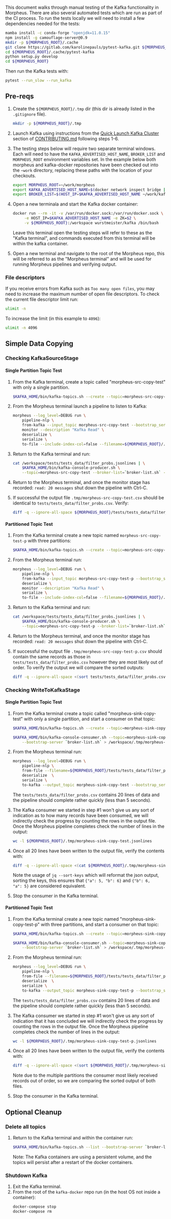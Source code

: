This document walks through manual testing of the Kafka functionality in Morpheus. There are also several automated tests which are run as part of the CI process. To run the tests locally we will need to install a few dependencies needed for the tests:
```bash
mamba install -c conda-forge "openjdk=11.0.15"
npm install -g camouflage-server@0.9
mkdir -p ${MORPHEUS_ROOT}/.cache
git clone https://gitlab.com/karolinepauls/pytest-kafka.git ${MORPHEUS_ROOT}/.cache/pytest-kafka
cd ${MORPHEUS_ROOT}/.cache/pytest-kafka
python setup.py develop
cd ${MORPHEUS_ROOT}
```

Then run the Kafka tests with:
```bash
pytest --run_slow --run_kafka
```

## Pre-reqs
1. Create the `${MORPHEUS_ROOT}/.tmp` dir (this dir is already listed in the `.gitignore` file).
    ```bash
    mkdir -p ${MORPHEUS_ROOT}/.tmp
    ```
1. Launch Kafka using instructions from the [Quick Launch Kafka Cluster](../../CONTRIBUTING.md#quick-launch-kafka-cluster) section of [CONTRIBUTING.md](../../CONTRIBUTING.md) following steps 1-6.

1. The testing steps below will require two separate terminal windows. Each will need to have the `KAFKA_ADVERTISED_HOST_NAME`, `BROKER_LIST` and `MORPHEUS_ROOT` environment variables set. In the example below both morpheus and kafka-docker repositories have been checked out into the `~work` directory, replacing these paths with the location of your checkouts.
    ```bash
    export MORPHEUS_ROOT=~/work/morpheus
    export KAFKA_ADVERTISED_HOST_NAME=$(docker network inspect bridge | jq -r '.[0].IPAM.Config[0].Gateway')
    export BROKER_LIST=$(HOST_IP=$KAFKA_ADVERTISED_HOST_NAME ~/work/kafka-docker/broker-list.sh)
    ```
1. Open a new terminala and start the Kafka docker container:
    ```bash
    docker run --rm -it -v /var/run/docker.sock:/var/run/docker.sock \
         -e HOST_IP=$KAFKA_ADVERTISED_HOST_NAME -e ZK=$2 \
         -v ${MORPHEUS_ROOT}:/workspace wurstmeister/kafka /bin/bash
    ```

    Leave this terminal open the testing steps will refer to these as the "Kafka terminal", and commands executed from this terminal will be within the kafka container.

1. Open a new terminal and navigate to the root of the Morpheus repo, this will be referred to as the "Morpheus terminal" and will be used for running Morpheus pipelines and verifying output.

### File descriptors
If you receive errors from Kafka such as `Too many open files`, you may need to increase the maximum number of open file descriptors. To check the current file descriptor limit run:
```bash
ulimit -n
```

To increase the limit (in this example to `4096`):
```bash
ulimit -n 4096
```

## Simple Data Copying
### Checking KafkaSourceStage
#### Single Partition Topic Test
1. From the Kafka terminal, create a topic called "morpheus-src-copy-test" with only a single partition.
    ```bash
    $KAFKA_HOME/bin/kafka-topics.sh --create --topic=morpheus-src-copy-test  --partitions 1 --bootstrap-server `broker-list.sh`
    ```

1. From the Morpheus terminal launch a pipeline to listen to Kafka:
    ```bash
    morpheus --log_level=DEBUG run \
        pipeline-nlp \
        from-kafka --input_topic morpheus-src-copy-test --bootstrap_servers "${BROKER_LIST}" \
        monitor --description "Kafka Read" \
        deserialize \
        serialize \
        to-file --include-index-col=false --filename=${MORPHEUS_ROOT}/.tmp/morpheus-src-copy-test.csv --overwrite
    ```

1. Return to the Kafka terminal and run:
    ```bash
    cat /workspace/tests/tests_data/filter_probs.jsonlines | \
        $KAFKA_HOME/bin/kafka-console-producer.sh \
        --topic=morpheus-src-copy-test --broker-list=`broker-list.sh` -
    ```

1. Return to the Morpheus terminal, and once the monitor stage has recorded: `read: 20 messages` shut down the pipeline with Ctrl-C.

1. If successful the output file `.tmp/morpheus-src-copy-test.csv` should be identical to `tests/tests_data/filter_probs.csv`. Verify:
    ```bash
    diff -q --ignore-all-space ${MORPHEUS_ROOT}/tests/tests_data/filter_probs.csv ${MORPHEUS_ROOT}/.tmp/morpheus-src-copy-test.csv
    ```

#### Partitioned Topic Test
1. From the Kafka terminal create a new topic named `morpheus-src-copy-test-p` with three partitions:
    ```bash
    $KAFKA_HOME/bin/kafka-topics.sh --create --topic=morpheus-src-copy-test-p --partitions 3 --bootstrap-server `broker-list.sh`
    ```

1. From the Morpheus terminal run:
    ```bash
    morpheus --log_level=DEBUG run \
        pipeline-nlp \
        from-kafka --input_topic morpheus-src-copy-test-p --bootstrap_servers "${BROKER_LIST}" \
        deserialize \
        monitor --description "Kafka Read" \
        serialize \
        to-file --include-index-col=false --filename=${MORPHEUS_ROOT}/.tmp/morpheus-src-copy-test-p.csv --overwrite
    ```

1. Return to the Kafka terminal and run:
    ```bash
    cat /workspace/tests/tests_data/filter_probs.jsonlines | \
        $KAFKA_HOME/bin/kafka-console-producer.sh \
        --topic=morpheus-src-copy-test-p --broker-list=`broker-list.sh` -
    ```

1. Return to the Morpheus terminal, and once the monitor stage has recorded: `read: 20 messages` shut down the pipeline with Ctrl-C.

1. If successful the output file `.tmp/morpheus-src-copy-test-p.csv` should contain the same records as those in `tests/tests_data/filter_probs.csv` however they are most likely out of order. To verify the output we will compare the sorted outputs:
    ```bash
    diff -q --ignore-all-space <(sort tests/tests_data/filter_probs.csv) <(sort .tmp/morpheus-src-copy-test-p.csv)
    ```


### Checking WriteToKafkaStage
#### Single Partition Topic Test
1. From the Kafka terminal create a topic called "morpheus-sink-copy-test" with only a single partition, and start a consumer on that topic:
    ```bash
    $KAFKA_HOME/bin/kafka-topics.sh --create --topic=morpheus-sink-copy-test  --partitions 1 --bootstrap-server `broker-list.sh`

    $KAFKA_HOME/bin/kafka-console-consumer.sh --topic=morpheus-sink-copy-test \
        --bootstrap-server `broker-list.sh` > /workspace/.tmp/morpheus-sink-copy-test.jsonlines
    ```

1. From the Morpheus terminal run:
    ```bash
    morpheus --log_level=DEBUG run \
        pipeline-nlp \
        from-file --filename=${MORPHEUS_ROOT}/tests/tests_data/filter_probs.csv \
        deserialize  \
        serialize \
        to-kafka --output_topic morpheus-sink-copy-test --bootstrap_servers "${BROKER_LIST}"
    ```
    The `tests/tests_data/filter_probs.csv` contains 20 lines of data and the pipeline should complete rather quickly (less than 5 seconds).

1. The Kafka consumer we started in step #1 won't give us any sort of indication as to how many records have been consumed, we will indirectly check the progress by counting the rows in the output file. Once the Morpheus pipeline completes check the number of lines in the output:
    ```bash
    wc -l ${MORPHEUS_ROOT}/.tmp/morpheus-sink-copy-test.jsonlines
    ```

1. Once all 20 lines have been written to the output file, verify the contents with:
    ```bash
    diff -q --ignore-all-space <(cat ${MORPHEUS_ROOT}/.tmp/morpheus-sink-copy-test.jsonlines | jq --sort-keys) <(cat ${MORPHEUS_ROOT}/tests/tests_data/filter_probs.jsonlines | jq --sort-keys)
    ```
    Note the usage of `jq --sort-keys` which will reformat the json output, sorting the keys, this ensures that `{"a": 5, "b": 6}` and `{"b": 6,   "a": 5}` are considered equivalent.

1. Stop the consumer in the Kafka terminal.

#### Partitioned Topic Test
1. From the Kafka terminal create a new topic named "morpheus-sink-copy-test-p" with three partitions, and start a consumer on that topic:
    ```bash
    $KAFKA_HOME/bin/kafka-topics.sh --create --topic=morpheus-sink-copy-test-p --partitions 3 --bootstrap-server `broker-list.sh`

    $KAFKA_HOME/bin/kafka-console-consumer.sh --topic=morpheus-sink-copy-test-p \
        --bootstrap-server `broker-list.sh` > /workspace/.tmp/morpheus-sink-copy-test-p.jsonlines
    ```

1. From the Morpheus terminal run:
    ```bash
    morpheus --log_level=DEBUG run \
        pipeline-nlp \
        from-file --filename=${MORPHEUS_ROOT}/tests/tests_data/filter_probs.csv \
        deserialize  \
        serialize \
        to-kafka --output_topic morpheus-sink-copy-test-p --bootstrap_servers "${BROKER_LIST}"
    ```
    The `tests/tests_data/filter_probs.csv` contains 20 lines of data and the pipeline should complete rather quickly (less than 5 seconds).

1. The Kafka consumer we started in step #1 won't give us any sort of indication that it has concluded we will indirectly check the progress by counting the rows in the output file. Once the Morpheus pipeline completes check the number of lines in the output:
    ```bash
    wc -l ${MORPHEUS_ROOT}/.tmp/morpheus-sink-copy-test-p.jsonlines
    ```

1. Once all 20 lines have been written to the output file, verify the contents with:
    ```bash
    diff -q --ignore-all-space <(sort ${MORPHEUS_ROOT}/.tmp/morpheus-sink-copy-test-p.jsonlines | jq --sort-keys) <(sort ${MORPHEUS_ROOT}/tests/tests_data/filter_probs.jsonlines | jq --sort-keys)
    ```
    Note due to the multiple partitions the consumer most likely received records out of order, so we are comparing the sorted output of both files.

1. Stop the consumer in the Kafka terminal.


## Optional Cleanup
### Delete all topics
1. Return to the Kafka terminal and within the container run:
    ```bash
    $KAFKA_HOME/bin/kafka-topics.sh --list --bootstrap-server `broker-list.sh` | xargs -I'{}' $KAFKA_HOME/bin/kafka-topics.sh --delete --bootstrap-server `broker-list.sh` --topic='{}'
    ```

    Note: The Kafka containers are using a persistent volume, and the topics will persist after a restart of the docker containers.

### Shutdown Kafka
1. Exit the Kafka terminal.
1. From the root of the `kafka-docker` repo run (in the host OS not inside a container):
    ```bash
    docker-compose stop
    docker-compose rm
    ```
